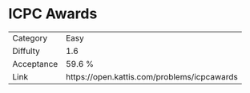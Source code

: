 # ICPC Awards

<table>
    <tr>
        <td>Category</td>
        <td>Easy</td>
    </tr>
    <tr>
        <td>Diffulty</td>
        <td>1.6</td>
    </tr>
    <tr>
        <td>Acceptance</td>
        <td>59.6 %</td>
    </tr>
    <tr>
        <td>Link</td>
        <td>https://open.kattis.com/problems/icpcawards</td>
    </tr>
</table>